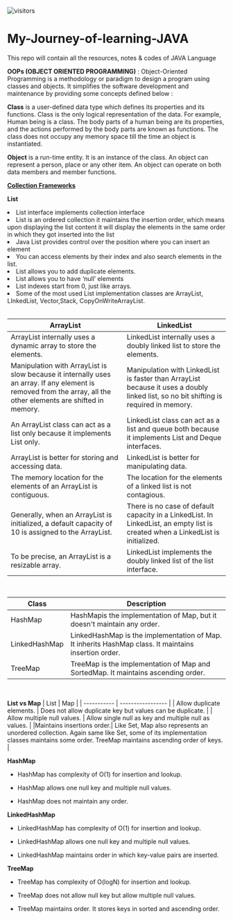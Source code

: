 <!-- ### [Connect with me 💬]  -->
![visitors](https://visitor-badge.laobi.icu/badge?page_id=rabbanimdrb.My-Journey-of-learning-JAVA)
# My-Journey-of-learning-JAVA
This repo will contain all the resources, notes &amp; codes of JAVA Language

**OOPs (OBJECT ORIENTED PROGRAMMING)** :
Object-Oriented Programming is a methodology or paradigm to design a program using classes and objects. It simplifies the software development and maintenance by providing some concepts defined below : 

**Class** is a user-defined data type which defines its properties and its functions. Class is the only logical representation of the data. For example, Human being is a class. The body parts of a human being are its properties, and the actions performed by the body parts are known as functions. The class does not occupy any memory space till the time an object is instantiated.

**Object** is a run-time entity. It is an instance of the class. An object can represent a person, place or any other item. An object can operate on both data members and member functions. 


**[Collection Frameworks](https://docs.oracle.com/javase/8/docs/technotes/guides/collections/overview.html)**

**List**
<li>List interface implements collection interface </li>
<li>List is an ordered collection it maintains the insertion order, which means upon displaying the list content it will display the elements in the same order in which  they got inserted into the list</li>
<li>Java List provides control over the position where you can insert an element</li>
<li>You can access elements by their index and also search elements in the list.</li>
<li>List allows you to add duplicate elements.</li>
<li>List allows you to have ‘null’ elements</li>
<li>List indexes start from 0, just like arrays.</li>
<li>Some of the most used List implementation classes are ArrayList, LInkedList, Vector,Stack, CopyOnWriteArrayList.</li>

<br>

| ArrayList | 	LinkedList |
| ----------- | ----------- |
| ArrayList internally uses a dynamic array to store the elements.	| LinkedList internally uses a doubly linked list to store the elements. |
| Manipulation with ArrayList is slow because it internally uses an array. If any element is removed from the array, all the other elements are shifted in memory.	| Manipulation with LinkedList is faster than ArrayList because it uses a doubly linked list, so no bit shifting is required in memory.|
| An ArrayList class can act as a list only because it implements List only.	| LinkedList class can act as a list and queue both because it implements List and Deque interfaces. |
| ArrayList is better for storing and accessing data.	 | LinkedList is better for manipulating data. |
| The memory location for the elements of an ArrayList is contiguous. |	The location for the elements of a linked list is not contagious. |
| Generally, when an ArrayList is initialized, a default capacity of 10 is assigned to the ArrayList. |	There is no case of default capacity in a LinkedList. In LinkedList, an empty list is created when a LinkedList is initialized. |
| To be precise, an ArrayList is a resizable array. |	LinkedList implements the doubly linked list of the list interface. |

<br>


|Class |	Description |
|-------| ------------|
|HashMap 	| HashMapis the implementation of Map, but it doesn't maintain any order.| 
| LinkedHashMap |	LinkedHashMap is the implementation of Map. It inherits HashMap class. It maintains insertion order. |
| TreeMap |	TreeMap is the implementation of Map and SortedMap. It maintains ascending order. |


<br>

**List vs Map**
| List                                              | Map         |
| ----------- | ----------------- |
| Allow duplicate elements.     | Does not allow duplicate key but values can be duplicate.       |
| Allow multiple null values.  | Allow single null as key and multiple null as values.        |
|Maintains insertions order.| Like Set, Map also represents an unordered collection. Again same like Set, some of its implementation classes maintains some order. TreeMap maintains ascending order of keys.  |


**HashMap**
<br>
* HashMap has complexity of O(1) for insertion and lookup.

* HashMap allows one null key and multiple null values.

* HashMap does not maintain any order.

**LinkedHashMap**
<br>
* LinkedHashMap has complexity of O(1) for insertion and lookup.

* LinkedHashMap allows one null key and multiple null values.

* LinkedHashMap maintains order in which key-value pairs are inserted.

**TreeMap**
<br>
* TreeMap has complexity of O(logN) for insertion and lookup.

* TreeMap does not allow null key but allow multiple null values.

* TreeMap maintains order. It stores keys in sorted and ascending order.




